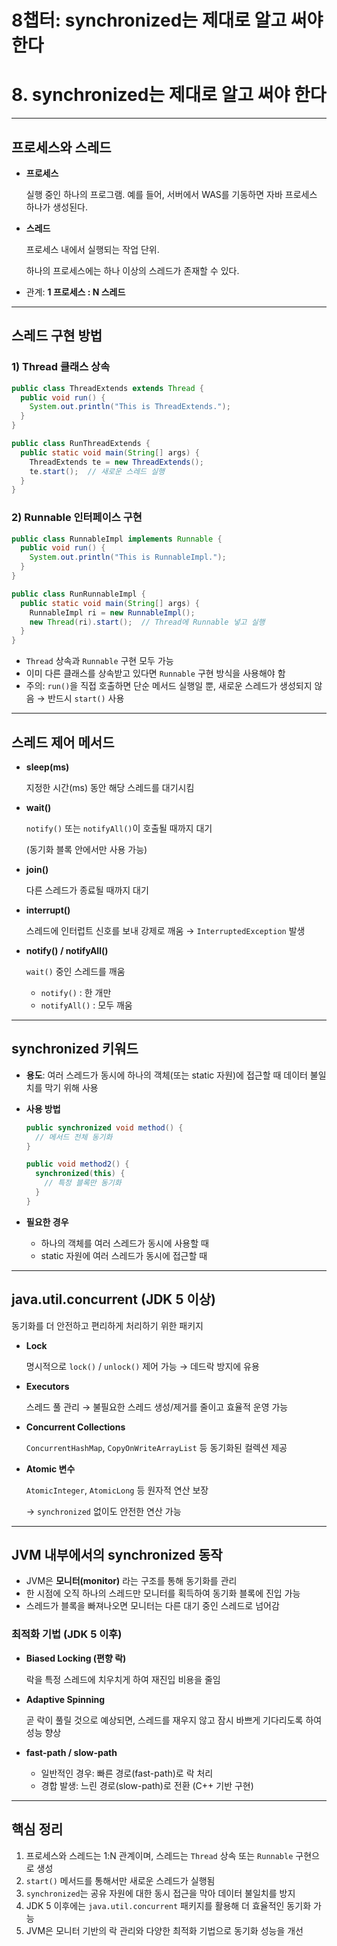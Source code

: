 # 8챕터: synchronized는 제대로 알고 써야 한다

# 8. synchronized는 제대로 알고 써야 한다

---

## 프로세스와 스레드

- **프로세스**
    
    실행 중인 하나의 프로그램. 예를 들어, 서버에서 WAS를 기동하면 자바 프로세스 하나가 생성된다.
    
- **스레드**
    
    프로세스 내에서 실행되는 작업 단위.
    
    하나의 프로세스에는 하나 이상의 스레드가 존재할 수 있다.
    
- 관계: **1 프로세스 : N 스레드**

---

## 스레드 구현 방법

### 1) Thread 클래스 상속

```java
public class ThreadExtends extends Thread {
  public void run() {
    System.out.println("This is ThreadExtends.");
  }
}

public class RunThreadExtends {
  public static void main(String[] args) {
    ThreadExtends te = new ThreadExtends();
    te.start();  // 새로운 스레드 실행
  }
}

```

### 2) Runnable 인터페이스 구현

```java
public class RunnableImpl implements Runnable {
  public void run() {
    System.out.println("This is RunnableImpl.");
  }
}

public class RunRunnableImpl {
  public static void main(String[] args) {
    RunnableImpl ri = new RunnableImpl();
    new Thread(ri).start();  // Thread에 Runnable 넣고 실행
  }
}

```

- `Thread` 상속과 `Runnable` 구현 모두 가능
- 이미 다른 클래스를 상속받고 있다면 `Runnable` 구현 방식을 사용해야 함
- 주의: `run()`을 직접 호출하면 단순 메서드 실행일 뿐, 새로운 스레드가 생성되지 않음 → 반드시 `start()` 사용

---

## 스레드 제어 메서드

- **sleep(ms)**
    
    지정한 시간(ms) 동안 해당 스레드를 대기시킴
    
- **wait()**
    
    `notify()` 또는 `notifyAll()`이 호출될 때까지 대기
    
    (동기화 블록 안에서만 사용 가능)
    
- **join()**
    
    다른 스레드가 종료될 때까지 대기
    
- **interrupt()**
    
    스레드에 인터럽트 신호를 보내 강제로 깨움 → `InterruptedException` 발생
    
- **notify() / notifyAll()**
    
    `wait()` 중인 스레드를 깨움
    
    - `notify()` : 한 개만
    - `notifyAll()` : 모두 깨움

---

## synchronized 키워드

- **용도**: 여러 스레드가 동시에 하나의 객체(또는 static 자원)에 접근할 때 데이터 불일치를 막기 위해 사용
- **사용 방법**
    
    ```java
    public synchronized void method() {
      // 메서드 전체 동기화
    }
    
    public void method2() {
      synchronized(this) {
        // 특정 블록만 동기화
      }
    }
    
    ```
    
- **필요한 경우**
    - 하나의 객체를 여러 스레드가 동시에 사용할 때
    - static 자원에 여러 스레드가 동시에 접근할 때

---

## java.util.concurrent (JDK 5 이상)

동기화를 더 안전하고 편리하게 처리하기 위한 패키지

- **Lock**
    
    명시적으로 `lock()` / `unlock()` 제어 가능 → 데드락 방지에 유용
    
- **Executors**
    
    스레드 풀 관리 → 불필요한 스레드 생성/제거를 줄이고 효율적 운영 가능
    
- **Concurrent Collections**
    
    `ConcurrentHashMap`, `CopyOnWriteArrayList` 등 동기화된 컬렉션 제공
    
- **Atomic 변수**
    
    `AtomicInteger`, `AtomicLong` 등 원자적 연산 보장
    
    → `synchronized` 없이도 안전한 연산 가능
    

---

## JVM 내부에서의 synchronized 동작

- JVM은 **모니터(monitor)** 라는 구조를 통해 동기화를 관리
- 한 시점에 오직 하나의 스레드만 모니터를 획득하여 동기화 블록에 진입 가능
- 스레드가 블록을 빠져나오면 모니터는 다른 대기 중인 스레드로 넘어감

### 최적화 기법 (JDK 5 이후)

- **Biased Locking (편향 락)**
    
    락을 특정 스레드에 치우치게 하여 재진입 비용을 줄임
    
- **Adaptive Spinning**
    
    곧 락이 풀릴 것으로 예상되면, 스레드를 재우지 않고 잠시 바쁘게 기다리도록 하여 성능 향상
    
- **fast-path / slow-path**
    - 일반적인 경우: 빠른 경로(fast-path)로 락 처리
    - 경합 발생: 느린 경로(slow-path)로 전환 (C++ 기반 구현)

---

## 핵심 정리

1. 프로세스와 스레드는 1:N 관계이며, 스레드는 `Thread` 상속 또는 `Runnable` 구현으로 생성
2. `start()` 메서드를 통해서만 새로운 스레드가 실행됨
3. `synchronized`는 공유 자원에 대한 동시 접근을 막아 데이터 불일치를 방지
4. JDK 5 이후에는 `java.util.concurrent` 패키지를 활용해 더 효율적인 동기화 가능
5. JVM은 모니터 기반의 락 관리와 다양한 최적화 기법으로 동기화 성능을 개선